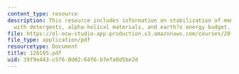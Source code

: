 ```yaml
---
content_type: resource
description: This resource includes information on stabilization of membrane proteins
  with detergents, alpha-helical materials, and earth?s energy budget.
file: https://ol-ocw-studio-app-production.s3.amazonaws.com/courses/20-442-molecular-structure-of-biological-materials-be-442-fall-2005/39f9e443c5f60d0264f6b7efa0d5be2d_120105.pdf
file_type: application/pdf
resourcetype: Document
title: 120105.pdf
uid: 39f9e443-c5f6-0d02-64f6-b7efa0d5be2d
---
```

